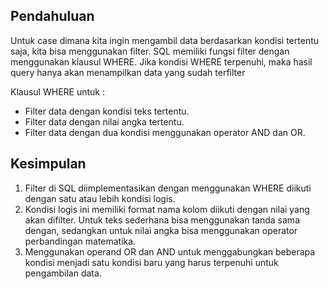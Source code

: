 ## Pendahuluan

Untuk case dimana kita ingin mengambil data berdasarkan kondisi tertentu saja, kita bisa menggunakan filter. SQL memiliki fungsi filter dengan menggunakan klausul WHERE. Jika kondisi WHERE terpenuhi, maka hasil query hanya akan menampilkan data yang sudah terfilter

Klausul WHERE untuk :

- Filter data dengan kondisi teks tertentu.
- Filter data dengan nilai angka tertentu.
- Filter data dengan dua kondisi menggunakan operator AND dan OR.

## Kesimpulan

1. Filter di SQL diimplementasikan dengan menggunakan WHERE diikuti dengan satu atau lebih kondisi logis.<br>
2. Kondisi logis ini memiliki format nama kolom diikuti dengan nilai yang akan difilter. Untuk teks sederhana bisa menggunakan tanda sama dengan, sedangkan untuk nilai angka bisa menggunakan operator perbandingan matematika.<br>
3. Menggunakan operand OR dan AND untuk menggabungkan beberapa kondisi menjadi satu kondisi baru yang harus terpenuhi untuk pengambilan data.
